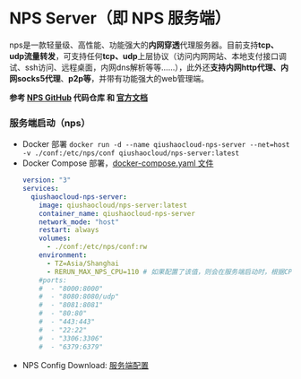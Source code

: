 # NPS Server（即 NPS 服务端）

nps是一款轻量级、高性能、功能强大的**内网穿透**代理服务器。目前支持**tcp、udp流量转发**，可支持任何**tcp、udp**上层协议（访问内网网站、本地支付接口调试、ssh访问、远程桌面，内网dns解析等等……），此外还**支持内网http代理、内网socks5代理**、**p2p等**，并带有功能强大的web管理端。

**参考 [NPS GitHub](https://github.com/ehang-io/nps) 代码仓库 和 [官方文档](https://ehang-io.github.io/nps)**


### 服务端启动（nps）
* Docker 部署
  `docker run -d --name qiushaocloud-nps-server --net=host -v ./conf:/etc/nps/conf qiushaocloud/nps-server:latest`
* Docker Compose 部署，[docker-compose.yaml 文件](https://github.com/qiushaocloud/nps-npc-docker/tree/master/nps/docker-compose.yaml)
  ```yaml
  version: "3"
  services:
    qiushaocloud-nps-server:
      image: qiushaocloud/nps-server:latest
      container_name: qiushaocloud-nps-server
      network_mode: "host"
      restart: always
      volumes: 
        - ./conf:/etc/nps/conf:rw
      environment:
        - TZ=Asia/Shanghai
        - RERUN_MAX_NPS_CPU=110 # 如果配置了该值，则会在服务端启动时，根据CPU使用率自动重启服务，防止CPU过高导致服务端卡死
      #ports:
      #  - "8000:8000"
      #  - "8080:8080/udp"
      #  - "8081:8081"
      #  - "80:80"
      #  - "443:443"
      #  - "22:22"
      #  - "3306:3306"
      #  - "6379:6379" 
  ```
* NPS Config Download: [服务端配置](https://github.com/qiushaocloud/nps-npc-docker/tree/master/nps/conf)

